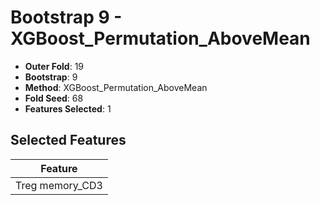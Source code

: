 # Bootstrap 9 - XGBoost_Permutation_AboveMean

- **Outer Fold**: 19
- **Bootstrap**: 9
- **Method**: XGBoost_Permutation_AboveMean
- **Fold Seed**: 68
- **Features Selected**: 1

## Selected Features

| Feature |
|---------|
| Treg memory_CD3 |
